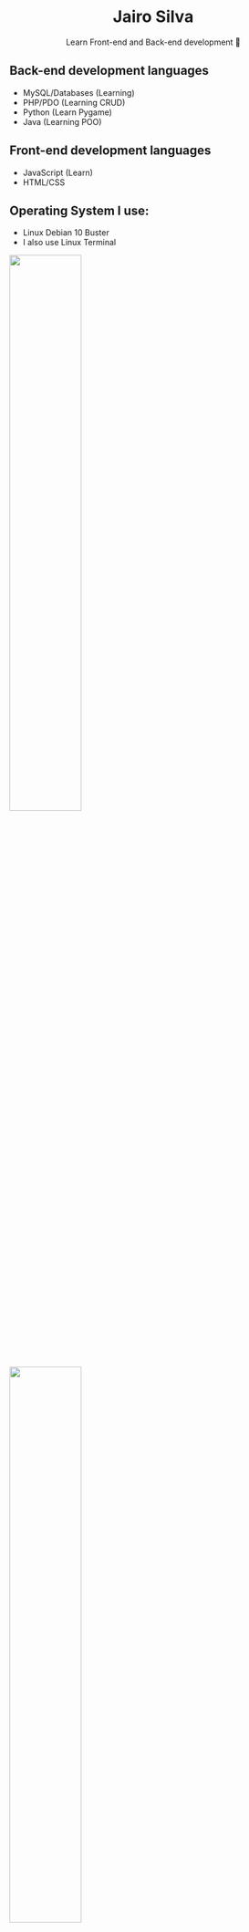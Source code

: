 <h1 align="center">Jairo Silva</h1>
<p align="center">Learn Front-end and Back-end development 🚀</p>

## Back-end development languages
- MySQL/Databases (Learning)
- PHP/PDO (Learning CRUD)
- Python (Learn Pygame)
- Java (Learning POO)

## Front-end development languages
- JavaScript (Learn)
- HTML/CSS

## Operating System I use:
- Linux Debian 10 Buster
- I also use Linux Terminal

<div>
  <img width="50%" src="https://github-readme-stats.vercel.app/api?username=jairosilva2005&show_icons=true&theme=default" />
  <img width="50%" src="https://github-readme-stats.vercel.app/api/top-langs/?username=jairosilva2005&layout=compact)](https://github.com/jairosilva2005/github-readme-stats" />
</div>

## Social Media
[<img src="https://img.shields.io/badge/twitter-%231DA1F2.svg?&style=for-the-badge&logo=twitter&logoColor=white" />](https://twitter.com/jairosilva2005)
[<img src = "https://img.shields.io/badge/instagram-%23E4405F.svg?&style=for-the-badge&logo=instagram&logoColor=white">](https://www.instagram.com/jairo_nth/)
[<img src = "https://img.shields.io/badge/facebook-%231877F2.svg?&style=for-the-badge&logo=facebook&logoColor=white">](https://www.facebook.com/jairo.holanda.7330)
